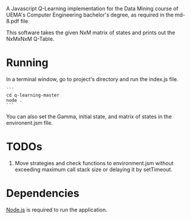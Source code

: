 A Javascript Q-Learning implementation for the Data Mining course of UEMA's Computer Engineering bachelor's degree, as required in the md-8.pdf file.

This software takes the given NxM matrix of states and prints out the NxMxNxM Q-Table.

# Running

In a terminal window, go to project's directory and run the index.js file.

	```
	cd q-learning-master
	node .
	```
You can also set the Gamma, initial state, and matrix of states in the environent.jsm file.

# TODOs

1. Move strategies and check functions to environment.jsm without exceeding maximum call stack size or delaying it by setTimeout.

# Dependencies

[Node.js](https://nodejs.org/) is required to run the application.

